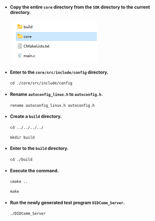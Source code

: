 - #### Copy the entire `core` directory from the `SDK` directory to the current directory.

  ![core](./image/core.png)

- #### Enter to the `core/src/include/config` directory.

  ```
  cd ./core/src/include/config
  ```

- #### Rename `autoconfig_linux.h` to `autoconfig.h`.

  ```
  rename autoconfig_linux.h autoconfig.h
  ```

- #### Create a `build` directory.

  ```
  cd ../../../../
  
  mkdir build
  ```

- #### Enter to the `build` directory.

  ```
  cd ./build
  ```

- #### Execute the command.

  ```
  cmake ..
  
  make
  ```

- #### Run the newly generated test program `DIDComm_Server`.

  ```
  ./DIDComm_Server
  ```

  

